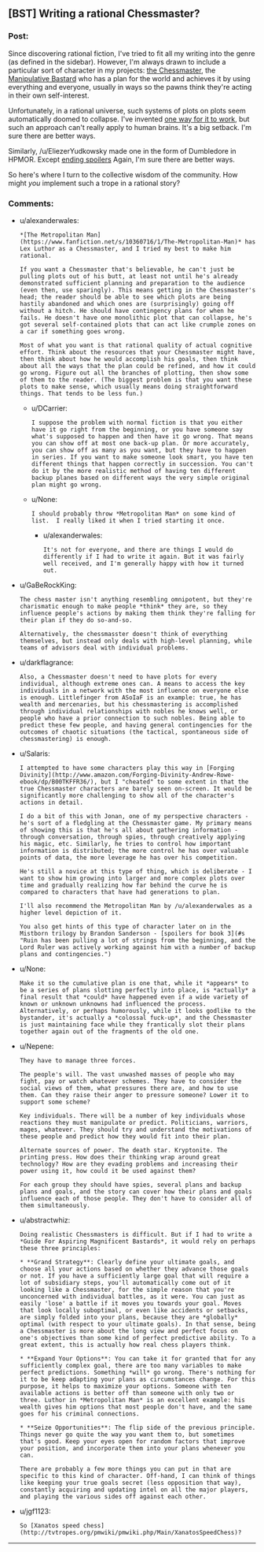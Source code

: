 ## [BST] Writing a rational Chessmaster?

### Post:

Since discovering rational fiction, I've tried to fit all my writing into the genre (as defined in the sidebar). However, I'm always drawn to include a particular sort of character in my projects: [the Chessmaster](http://tvtropes.org/pmwiki/pmwiki.php/Main/TheChessmaster), the [Manipulative Bastard](http://tvtropes.org/pmwiki/pmwiki.php/Main/ManipulativeBastard) who has a plan for the world and achieves it by using everything and everyone, usually in ways so the pawns think they're acting in their own self-interest.

Unfortunately, in a rational universe, such systems of plots on plots seem automatically doomed to collapse. I've invented [one way for it to work](https://docs.google.com/document/d/1nogdNlruqa-4Gvq0Wg50FArybe7Cs7gdBstkANS1_Gc/edit), but such an approach can't really apply to human brains. It's a big setback. I'm sure there are better ways.

Similarly, /u/EliezerYudkowsky made one in the form of Dumbledore in HPMOR. Except [ending spoilers](#s "his actions are almost exclusively guided by prophecy, so he's not actually manipulating of his own volition.") Again, I'm sure there are better ways.

So here's where I turn to the collective wisdom of the community. How might *you* implement such a trope in a rational story?

### Comments:

- u/alexanderwales:
  ```
  *[The Metropolitan Man](https://www.fanfiction.net/s/10360716/1/The-Metropolitan-Man)* has Lex Luthor as a Chessmaster, and I tried my best to make him rational.

  If you want a Chessmaster that's believable, he can't just be pulling plots out of his butt, at least not until he's already demonstrated sufficient planning and preparation to the audience (even then, use sparingly). This means getting in the Chessmaster's head; the reader should be able to see which plots are being hastily abandoned and which ones are (surprisingly) going off without a hitch. He should have contingency plans for when he fails. He doesn't have one monolithic plot that can collapse, he's got several self-contained plots that can act like crumple zones on a car if something goes wrong.

  Most of what you want is that rational quality of actual cognitive effort. Think about the resources that your Chessmaster might have, then think about how he would accomplish his goals, then think about all the ways that the plan could be refined, and how it could go wrong. Figure out all the branches of plotting, then show some of them to the reader. (The biggest problem is that you want these plots to make sense, which usually means doing straightforward things. That tends to be less fun.)
  ```

  - u/DCarrier:
    ```
    I suppose the problem with normal fiction is that you either have it go right from the beginning, or you have someone say what's supposed to happen and then have it go wrong. That means you can show off at most one back-up plan. Or more accurately, you can show off as many as you want, but they have to happen in series. If you want to make someone look smart, you have ten different things that happen correctly in succession. You can't do it by the more realistic method of having ten different backup planes based on different ways the very simple original plan might go wrong.
    ```

  - u/None:
    ```
    I should probably throw *Metropolitan Man* on some kind of list.  I really liked it when I tried starting it once.
    ```

    - u/alexanderwales:
      ```
      It's not for everyone, and there are things I would do differently if I had to write it again. But it was fairly well received, and I'm generally happy with how it turned out.
      ```

- u/GaBeRockKing:
  ```
  The chess master isn't anything resembling omnipotent, but they're charismatic enough to make people *think* they are, so they influence people's actions by making them think they're falling for their plan if they do so-and-so.

  Alternatively, the chessmasster doesn't think of everything themselves, but instead only deals with high-level planning, while teams of advisors deal with individual problems.
  ```

- u/darkflagrance:
  ```
  Also, a Chessmaster doesn't need to have plots for every individual, although extreme ones can. A means to access the key individuals in a network with the most influence on everyone else is enough. Littlefinger from ASoIaF is an example: true, he has wealth and mercenaries, but his chessmastering is accomplished through individual relationships with nobles he knows well, or people who have a prior connection to such nobles. Being able to predict these few people, and having general contingencies for the outcomes of chaotic situations (the tactical, spontaneous side of chessmastering) is enough.
  ```

- u/Salaris:
  ```
  I attempted to have some characters play this way in [Forging Divinity](http://www.amazon.com/Forging-Divinity-Andrew-Rowe-ebook/dp/B00TKFFR36/), but I "cheated" to some extent in that the true Chessmaster characters are barely seen on-screen. It would be significantly more challenging to show all of the character's actions in detail. 

  I do a bit of this with Jonan, one of my perspective characters - he's sort of a fledgling at the Chessmaster game. My primary means of showing this is that he's all about gathering information - through conversation, through spies, through creatively applying his magic, etc. Similarly, he tries to control how important information is distributed; the more control he has over valuable points of data, the more leverage he has over his competition. 

  He's still a novice at this type of thing, which is deliberate - I want to show him growing into larger and more complex plots over time and gradually realizing how far behind the curve he is compared to characters that have had generations to plan.

  I'll also recommend the Metropolitan Man by /u/alexanderwales as a higher level depiction of it. 

  You also get hints of this type of character later on in the Mistborn trilogy by Brandon Sanderson - [spoilers for book 3](#s "Ruin has been pulling a lot of strings from the beginning, and the Lord Ruler was actively working against him with a number of backup plans and contingencies.")
  ```

- u/None:
  ```
  Make it so the cumulative plan is one that, while it *appears* to be a series of plans slotting perfectly into place, is *actually* a final result that *could* have happened even if a wide variety of known or unknown unknowns had influenced the process. Alternatively, or perhaps humorously, while it looks godlike to the bystander, it's actually a *colossal fuck-up*, and the Chessmaster is just maintaining face while they frantically slot their plans together again out of the fragments of the old one.
  ```

- u/Nepene:
  ```
  They have to manage three forces.

  The people's will. The vast unwashed masses of people who may fight, pay or watch whatever schemes. They have to consider the social views of them, what pressures there are, and how to use them. Can they raise their anger to pressure someone? Lower it to support some scheme?

  Key individuals. There will be a number of key individuals whose reactions they must manipulate or predict. Politicians, warriors, mages, whatever. They should try and understand the motivations of these people and predict how they would fit into their plan.

  Alternate sources of power. The death star. Kryptonite. The printing press. How does their thinking wrap around great technology? How are they evading problems and increasing their power using it, how could it be used against them?

  For each group they should have spies, several plans and backup plans and goals, and the story can cover how their plans and goals influence each of those people. They don't have to consider all of them simultaneously.
  ```

- u/abstractwhiz:
  ```
  Doing realistic Chessmasters is difficult. But if I had to write a *Guide For Aspiring Magnificent Bastards*, it would rely on perhaps these three principles:

  * **Grand Strategy**: Clearly define your ultimate goals, and choose all your actions based on whether they advance those goals or not. If you have a sufficiently large goal that will require a lot of subsidiary steps, you'll automatically come out of it looking like a Chessmaster, for the simple reason that you're unconcerned with individual battles, as it were. You can just as easily 'lose' a battle if it moves you towards your goal. Moves that look locally suboptimal, or even like accidents or setbacks, are simply folded into your plans, because they are *globally* optimal (with respect to your ultimate goals). In that sense, being a Chessmaster is more about the long view and perfect focus on one's objectives than some kind of perfect predictive ability. To a great extent, this is actually how real chess players think. 

  * **Expand Your Options**: You can take it for granted that for any sufficiently complex goal, there are too many variables to make perfect predictions. Something *will* go wrong. There's nothing for it to be keep adapting your plans as circumstances change. For this purpose, it helps to maximize your options. Someone with ten available actions is better off than someone with only two or three. Luthor in *Metropolitan Man* is an excellent example: his wealth gives him options that most people don't have, and the same goes for his criminal connections.

  * **Seize Opportunities**: The flip side of the previous principle. Things never go quite the way you want them to, but sometimes that's good. Keep your eyes open for random factors that improve your position, and incorporate them into your plans whenever you can.

  There are probably a few more things you can put in that are specific to this kind of character. Off-hand, I can think of things like keeping your true goals secret (less opposition that way), constantly acquiring and updating intel on all the major players, and playing the various sides off against each other.
  ```

- u/jgf1123:
  ```
  So [Xanatos speed chess](http://tvtropes.org/pmwiki/pmwiki.php/Main/XanatosSpeedChess)?
  ```

---

